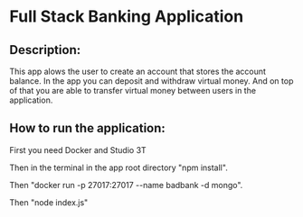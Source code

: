 <h1>Full Stack Banking Application</h1>

<h2>Description:</h2>

This app alows the user to create an account that stores the account balance. In the app you can deposit and withdraw virtual money. And on top of that you are able to transfer virtual money between users in the application.


<h2>How to run the application:</h2>

First you need Docker and Studio 3T  

Then in the terminal in the app root directory "npm install".

Then "docker run -p 27017:27017 --name badbank -d mongo".

Then "node index.js"




